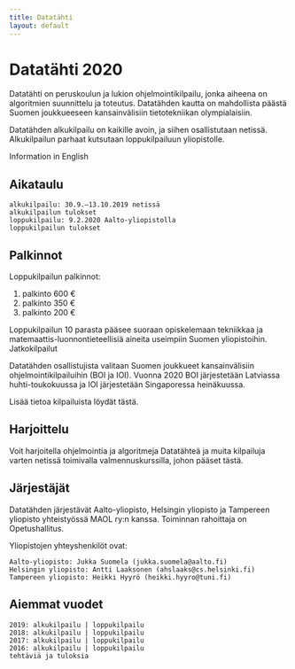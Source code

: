 ```yaml
---
title: Datatähti
layout: default
---
```


# Datatähti 2020

Datatähti on peruskoulun ja lukion ohjelmointikilpailu, jonka aiheena on algoritmien suunnittelu ja toteutus. Datatähden kautta on mahdollista päästä Suomen joukkueeseen kansainvälisiin tietotekniikan olympialaisiin.

Datatähden alkukilpailu on kaikille avoin, ja siihen osallistutaan netissä. Alkukilpailun parhaat kutsutaan loppukilpailuun yliopistolle.

Information in English

## Aikataulu

    alkukilpailu: 30.9.–13.10.2019 netissä
    alkukilpailun tulokset
    loppukilpailu: 9.2.2020 Aalto-yliopistolla
    loppukilpailun tulokset 

 ## Palkinnot

Loppukilpailun palkinnot:
1. palkinto	600 €
2. palkinto	350 €
3. palkinto	200 €

Loppukilpailun 10 parasta pääsee suoraan opiskelemaan tekniikkaa ja matemaattis-luonnontieteellisiä aineita useimpiin Suomen yliopistoihin.
Jatkokilpailut

Datatähden osallistujista valitaan Suomen joukkueet kansainvälisiin ohjelmointikilpailuihin (BOI ja IOI). Vuonna 2020 BOI järjestetään Latviassa huhti-toukokuussa ja IOI järjestetään Singaporessa heinäkuussa.

Lisää tietoa kilpailuista löydät tästä.

## Harjoittelu

Voit harjoitella ohjelmointia ja algoritmeja Datatähteä ja muita kilpailuja varten netissä toimivalla valmennuskurssilla, johon pääset tästä.

## Järjestäjät

Datatähden järjestävät Aalto-yliopisto, Helsingin yliopisto ja Tampereen yliopisto yhteistyössä MAOL ry:n kanssa. Toiminnan rahoittaja on Opetushallitus.

Yliopistojen yhteyshenkilöt ovat:

    Aalto-yliopisto: Jukka Suomela (jukka.suomela@aalto.fi)
    Helsingin yliopisto: Antti Laaksonen (ahslaaks@cs.helsinki.fi)
    Tampereen yliopisto: Heikki Hyyrö (heikki.hyyro@tuni.fi) 

## Aiemmat vuodet

    2019: alkukilpailu | loppukilpailu
    2018: alkukilpailu | loppukilpailu
    2017: alkukilpailu | loppukilpailu
    2016: alkukilpailu | loppukilpailu
    tehtäviä ja tuloksia 

